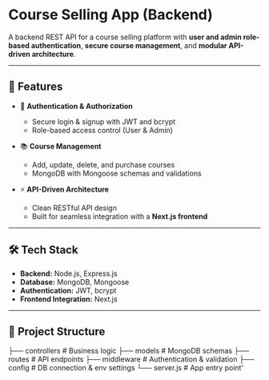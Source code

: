 # Course Selling App (Backend)

A backend REST API for a course selling platform with **user and admin role-based authentication**, **secure course management**, and **modular API-driven architecture**.

---

## 🚀 Features
- 🔐 **Authentication & Authorization**  
  - Secure login & signup with JWT and bcrypt  
  - Role-based access control (User & Admin)  

- 📚 **Course Management**  
  - Add, update, delete, and purchase courses  
  - MongoDB with Mongoose schemas and validations  

- ⚡ **API-Driven Architecture**  
  - Clean RESTful API design  
  - Built for seamless integration with a **Next.js frontend**  

---

## 🛠️ Tech Stack
- **Backend:** Node.js, Express.js  
- **Database:** MongoDB, Mongoose  
- **Authentication:** JWT, bcrypt  
- **Frontend Integration:** Next.js  

---

## 📂 Project Structure

├── controllers # Business logic
├── models # MongoDB schemas
├── routes # API endpoints
├── middleware # Authentication & validation
├── config # DB connection & env settings
└── server.js # App entry point'




